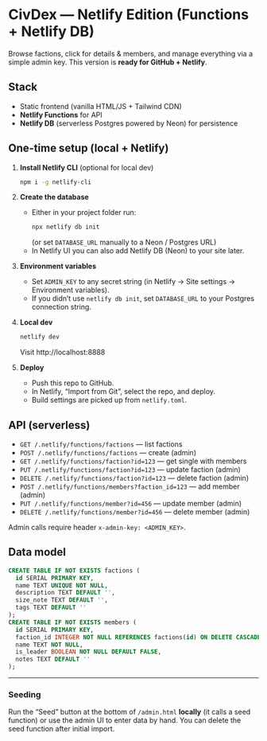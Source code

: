 # CivDex — Netlify Edition (Functions + Netlify DB)

Browse factions, click for details & members, and manage everything via a simple admin key.
This version is **ready for GitHub + Netlify**.

## Stack
- Static frontend (vanilla HTML/JS + Tailwind CDN)
- **Netlify Functions** for API
- **Netlify DB** (serverless Postgres powered by Neon) for persistence

## One-time setup (local + Netlify)
1. **Install Netlify CLI** (optional for local dev)
   ```bash
   npm i -g netlify-cli
   ```

2. **Create the database**
   - Either in your project folder run:
     ```bash
     npx netlify db init
     ```
     (or set `DATABASE_URL` manually to a Neon / Postgres URL)
   - In Netlify UI you can also add Netlify DB (Neon) to your site later.

3. **Environment variables**
   - Set `ADMIN_KEY` to any secret string (in Netlify → Site settings → Environment variables).
   - If you didn’t use `netlify db init`, set `DATABASE_URL` to your Postgres connection string.

4. **Local dev**
   ```bash
   netlify dev
   ```
   Visit http://localhost:8888

5. **Deploy**
   - Push this repo to GitHub.
   - In Netlify, “Import from Git”, select the repo, and deploy.
   - Build settings are picked up from `netlify.toml`.

## API (serverless)
- `GET /.netlify/functions/factions` — list factions
- `POST /.netlify/functions/factions` — create (admin)
- `GET /.netlify/functions/faction?id=123` — get single with members
- `PUT /.netlify/functions/faction?id=123` — update faction (admin)
- `DELETE /.netlify/functions/faction?id=123` — delete faction (admin)
- `POST /.netlify/functions/members?faction_id=123` — add member (admin)
- `PUT /.netlify/functions/member?id=456` — update member (admin)
- `DELETE /.netlify/functions/member?id=456` — delete member (admin)

Admin calls require header `x-admin-key: <ADMIN_KEY>`.

## Data model
```sql
CREATE TABLE IF NOT EXISTS factions (
  id SERIAL PRIMARY KEY,
  name TEXT UNIQUE NOT NULL,
  description TEXT DEFAULT '',
  size_note TEXT DEFAULT '',
  tags TEXT DEFAULT ''
);
CREATE TABLE IF NOT EXISTS members (
  id SERIAL PRIMARY KEY,
  faction_id INTEGER NOT NULL REFERENCES factions(id) ON DELETE CASCADE,
  name TEXT NOT NULL,
  is_leader BOOLEAN NOT NULL DEFAULT FALSE,
  notes TEXT DEFAULT ''
);
```

---

### Seeding
Run the “Seed” button at the bottom of `/admin.html` **locally** (it calls a seed function) or use the admin UI to enter data by hand. You can delete the seed function after initial import.

